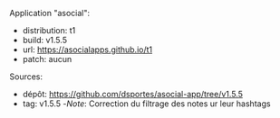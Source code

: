 Application "asocial":
- distribution: t1
- build: v1.5.5
- url: https://asocialapps.github.io/t1
- patch: aucun

Sources: 
- dépôt: https://github.com/dsportes/asocial-app/tree/v1.5.5
- tag: v1.5.5
-_Note_: Correction du filtrage des notes ur leur hashtags
